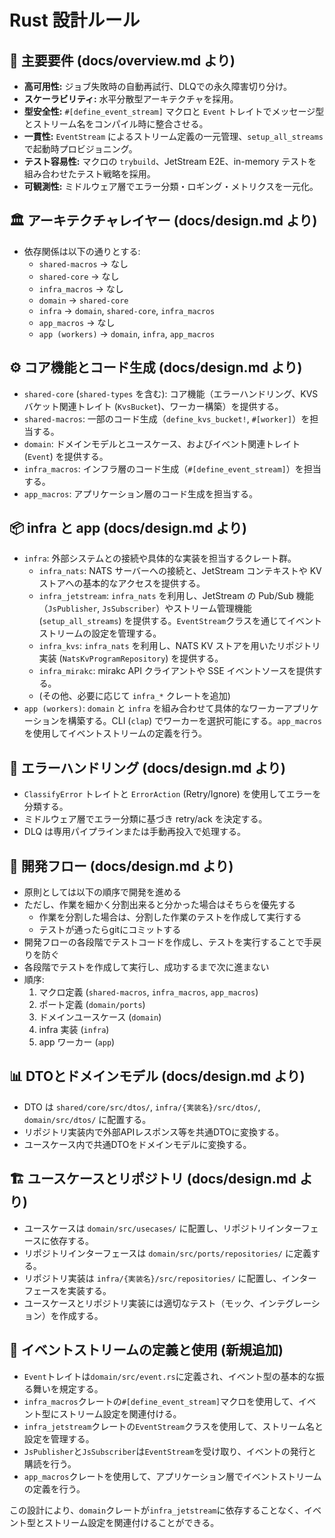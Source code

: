 # Rust 設計ルール

## 🎯 主要要件 (docs/overview.md より)

- **高可用性:** ジョブ失敗時の自動再試行、DLQでの永久障害切り分け。
- **スケーラビリティ:** 水平分散型アーキテクチャを採用。
- **型安全性:** `#[define_event_stream]` マクロと `Event` トレイトでメッセージ型とストリーム名をコンパイル時に整合させる。
- **一貫性:** `EventStream` によるストリーム定義の一元管理、`setup_all_streams` で起動時プロビジョニング。
- **テスト容易性:** マクロの `trybuild`、JetStream E2E、in-memory テストを組み合わせたテスト戦略を採用。
- **可観測性:** ミドルウェア層でエラー分類・ロギング・メトリクスを一元化。

## 🏛 アーキテクチャレイヤー (docs/design.md より)

- 依存関係は以下の通りとする:
    - `shared-macros` -> なし
    - `shared-core` -> なし
    - `infra_macros` -> なし
    - `domain` -> `shared-core`
    - `infra` -> `domain`, `shared-core`, `infra_macros`
    - `app_macros` -> なし
    - `app (workers)` -> `domain`, `infra`, `app_macros`

## ⚙️ コア機能とコード生成 (docs/design.md より)

- `shared-core` (`shared-types` を含む): コア機能（エラーハンドリング、KVSバケット関連トレイト (`KvsBucket`)、ワーカー構築）を提供する。
- `shared-macros`: 一部のコード生成（`define_kvs_bucket!`, `#[worker]`）を担当する。
- `domain`: ドメインモデルとユースケース、およびイベント関連トレイト (`Event`) を提供する。
- `infra_macros`: インフラ層のコード生成（`#[define_event_stream]`）を担当する。
- `app_macros`: アプリケーション層のコード生成を担当する。

## 📦 infra と app (docs/design.md より)

- `infra`: 外部システムとの接続や具体的な実装を担当するクレート群。
  - `infra_nats`: NATS サーバーへの接続と、JetStream コンテキストや KV ストアへの基本的なアクセスを提供する。
  - `infra_jetstream`: `infra_nats` を利用し、JetStream の Pub/Sub 機能（`JsPublisher`, `JsSubscriber`）やストリーム管理機能 (`setup_all_streams`) を提供する。`EventStream`クラスを通じてイベントストリームの設定を管理する。
  - `infra_kvs`: `infra_nats` を利用し、NATS KV ストアを用いたリポジトリ実装 (`NatsKvProgramRepository`) を提供する。
  - `infra_mirakc`: mirakc API クライアントや SSE イベントソースを提供する。
  - (その他、必要に応じて `infra_*` クレートを追加)
- `app (workers)`: `domain` と `infra` を組み合わせて具体的なワーカーアプリケーションを構築する。CLI (`clap`) でワーカーを選択可能にする。`app_macros`を使用してイベントストリームの定義を行う。

## 🔄 エラーハンドリング (docs/design.md より)

- `ClassifyError` トレイトと `ErrorAction` (Retry/Ignore) を使用してエラーを分類する。
- ミドルウェア層でエラー分類に基づき retry/ack を決定する。
- DLQ は専用パイプラインまたは手動再投入で処理する。

## 🚀 開発フロー (docs/design.md より)

- 原則としては以下の順序で開発を進める
- ただし、作業を細かく分割出来ると分かった場合はそちらを優先する
  - 作業を分割した場合は、分割した作業のテストを作成して実行する
  - テストが通ったらgitにコミットする
- 開発フローの各段階でテストコードを作成し、テストを実行することで手戻りを防ぐ
- 各段階でテストを作成して実行し、成功するまで次に進まない
- 順序:
    1. マクロ定義 (`shared-macros`, `infra_macros`, `app_macros`)
    2. ポート定義 (`domain/ports`)
    3. ドメインユースケース (`domain`)
    4. infra 実装 (`infra`)
    5. app ワーカー (`app`)

## 📊 DTOとドメインモデル (docs/design.md より)

- DTO は `shared/core/src/dtos/`, `infra/{実装名}/src/dtos/`, `domain/src/dtos/` に配置する。
- リポジトリ実装内で外部APIレスポンス等を共通DTOに変換する。
- ユースケース内で共通DTOをドメインモデルに変換する。

## 🏗 ユースケースとリポジトリ (docs/design.md より)

- ユースケースは `domain/src/usecases/` に配置し、リポジトリインターフェースに依存する。
- リポジトリインターフェースは `domain/src/ports/repositories/` に定義する。
- リポジトリ実装は `infra/{実装名}/src/repositories/` に配置し、インターフェースを実装する。
- ユースケースとリポジトリ実装には適切なテスト（モック、インテグレーション）を作成する。

## 🔄 イベントストリームの定義と使用 (新規追加)

- `Event`トレイトは`domain/src/event.rs`に定義され、イベント型の基本的な振る舞いを規定する。
- `infra_macros`クレートの`#[define_event_stream]`マクロを使用して、イベント型にストリーム設定を関連付ける。
- `infra_jetstream`クレートの`EventStream`クラスを使用して、ストリーム名と設定を管理する。
- `JsPublisher`と`JsSubscriber`は`EventStream`を受け取り、イベントの発行と購読を行う。
- `app_macros`クレートを使用して、アプリケーション層でイベントストリームの定義を行う。

この設計により、`domain`クレートが`infra_jetstream`に依存することなく、イベント型とストリーム設定を関連付けることができる。
